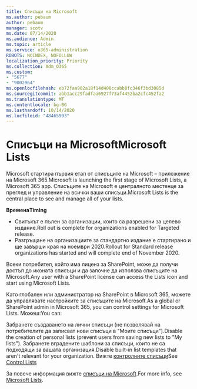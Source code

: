 ```yaml
---
title: Списъци на Microsoft
ms.author: pebaum
author: pebaum
manager: scotv
ms.date: 07/14/2020
ms.audience: Admin
ms.topic: article
ms.service: o365-administration
ROBOTS: NOINDEX, NOFOLLOW
localization_priority: Priority
ms.collection: Adm_O365
ms.custom:
- "5677"
- "9002964"
ms.openlocfilehash: eb72faa902a18f14d408ccabb8fc346f3bd3085d
ms.sourcegitcommit: abb1acc29fadfaa6927f73af4452ba2cfc452fa2
ms.translationtype: MT
ms.contentlocale: bg-BG
ms.lasthandoff: 10/14/2020
ms.locfileid: "48465993"
---
```

# <a name="microsoft-lists"></a><span data-ttu-id="b4bf0-102">Списъци на Microsoft</span><span class="sxs-lookup"><span data-stu-id="b4bf0-102">Microsoft Lists</span></span>

<span data-ttu-id="b4bf0-103">Microsoft стартира първия етап от списъците на Microsoft – приложение на Microsoft 365.</span><span class="sxs-lookup"><span data-stu-id="b4bf0-103">Microsoft is launching the first stage of Microsoft Lists, a Microsoft 365 app.</span></span> <span data-ttu-id="b4bf0-104">Списъците на Microsoft е централното местенце за преглед и управление на всички ваши списъци.</span><span class="sxs-lookup"><span data-stu-id="b4bf0-104">Microsoft Lists is the central place to see and manage all of your lists.</span></span>  
  
<span data-ttu-id="b4bf0-105">**Времена**</span><span class="sxs-lookup"><span data-stu-id="b4bf0-105">**Timing**</span></span>  

- <span data-ttu-id="b4bf0-106">Свитъкът е пълен за организации, които са разрешени за целево издание.</span><span class="sxs-lookup"><span data-stu-id="b4bf0-106">Roll out is complete for organizations enabled for Targeted release.</span></span>
- <span data-ttu-id="b4bf0-107">Разгръщане на организациите за стандартно издание е стартирано и ще завърши края на ноември 2020.</span><span class="sxs-lookup"><span data-stu-id="b4bf0-107">Rollout for Standard release organizations has started and will complete end of November 2020.</span></span>

<span data-ttu-id="b4bf0-108">Всеки потребител, който има лиценз за SharePoint, може да получи достъп до иконата списъци и да започне да използва списъците на Microsoft.</span><span class="sxs-lookup"><span data-stu-id="b4bf0-108">Any user with a SharePoint license can access the Lists icon and start using Microsoft Lists.</span></span>

<span data-ttu-id="b4bf0-109">Като глобален или администратор на SharePoint в Microsoft 365, можете да управлявате настройките за списъците на Microsoft.</span><span class="sxs-lookup"><span data-stu-id="b4bf0-109">As a global or SharePoint admin in Microsoft 365, you can control settings for Microsoft Lists.</span></span> <span data-ttu-id="b4bf0-110">Можеш:</span><span class="sxs-lookup"><span data-stu-id="b4bf0-110">You can:</span></span>

<span data-ttu-id="b4bf0-111">Забранете създаването на лични списъци (не позволявай на потребителите да записват нови списъци в "Моите списъци").</span><span class="sxs-lookup"><span data-stu-id="b4bf0-111">Disable the creation of personal lists (prevent users from saving new lists to "My lists").</span></span>
<span data-ttu-id="b4bf0-112">Забранете вградените шаблони за списъци, които не са подходящи за вашата организация.</span><span class="sxs-lookup"><span data-stu-id="b4bf0-112">Disable built-in list templates that aren't relevant for your organization.</span></span>
<span data-ttu-id="b4bf0-113">Вижте [контролните списъци](https://docs.microsoft.com/sharepoint/control-lists)</span><span class="sxs-lookup"><span data-stu-id="b4bf0-113">See [Control Lists](https://docs.microsoft.com/sharepoint/control-lists)</span></span>

<span data-ttu-id="b4bf0-114">За повече информация вижте [списъци на Microsoft](https://aka.ms/microsoftlists).</span><span class="sxs-lookup"><span data-stu-id="b4bf0-114">For more info, see [Microsoft Lists](https://aka.ms/microsoftlists).</span></span>
